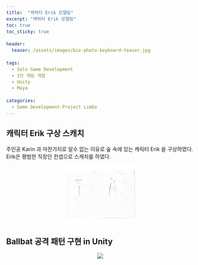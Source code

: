 ```yaml
---
title:  "캐릭터 Erik 모델링"
excerpt: "캐릭터 Erik 모델링"
toc: true
toc_sticky: true

header:
  teaser: /assets/images/bio-photo-keyboard-teaser.jpg
  
tags:
  - Solo Game Development
  - 1인 게임 개발
  - Unity
  - Maya
  
categories:
  - Game Development-Project Limbo
---
```




## 캐릭터 Erik 구상 스캐치
주인공 Karin 과 마찬가지로 알수 없는 이유로 숲 속에 있는 캐릭터 Erik 을 구상하였다. Erik은 평범한 직장인 컨셉으로 스캐치를 하였다.

<p align="center">
<img src = "https://raw.githubusercontent.com/ronick-grammer/ronick-grammer.github.io/main/assets/images/5-Erik_modeling/Erik_modeling.jpg" width="40%">
</p>

  
## Ballbat 공격 패턴 구현 in Unity


<p align="center">
<img src = "https://raw.githubusercontent.com/ronick-grammer/ronick-grammer.github.io/main/assets/images/4-ballBatsAttckPattern/ballBatsAttack.gif">
</p>

